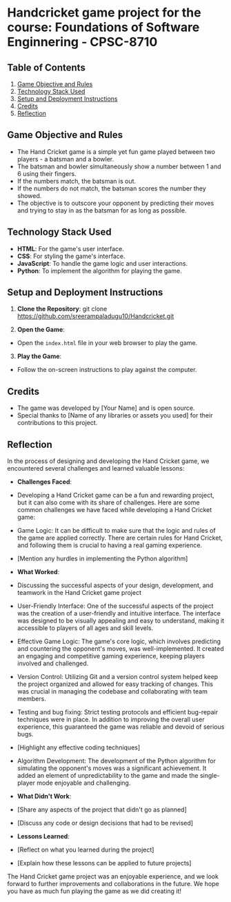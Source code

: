 # Handcricket game project for the course: Foundations of Software Enginnering - CPSC-8710

## Table of Contents
1. [Game Objective and Rules](#game-objective-and-rules)
2. [Technology Stack Used](#technology-stack-used)
3. [Setup and Deployment Instructions](#setup-and-deployment-instructions)
4. [Credits](#credits)
5. [Reflection](#reflection)

## Game Objective and Rules
- The Hand Cricket game is a simple yet fun game played between two players - a batsman and a bowler.
- The batsman and bowler simultaneously show a number between 1 and 6 using their fingers.
- If the numbers match, the batsman is out.
- If the numbers do not match, the batsman scores the number they showed.
- The objective is to outscore your opponent by predicting their moves and trying to stay in as the batsman for as long as possible.

## Technology Stack Used
- **HTML**: For the game's user interface.
- **CSS**: For styling the game's interface.
- **JavaScript**: To handle the game logic and user interactions.
- **Python**: To implement the algorithm for playing the game.

## Setup and Deployment Instructions
1. **Clone the Repository**: git clone https://github.com/sreerampaladugu10/Handcricket.git


2. **Open the Game**:
- Open the `index.html` file in your web browser to play the game.

3. **Play the Game**:
- Follow the on-screen instructions to play against the computer.

## Credits
- The game was developed by [Your Name] and is open source.
- Special thanks to [Name of any libraries or assets you used] for their contributions to this project.

## Reflection
In the process of designing and developing the Hand Cricket game, we encountered several challenges and learned valuable lessons:

- **Challenges Faced**:
- Developing a Hand Cricket game can be a fun and rewarding project, but it can also come with its share of challenges. Here are some common challenges we have faced while developing a Hand Cricket game:
- Game Logic: It can be difficult to make sure that the logic and rules of the game are applied correctly. There are certain rules for Hand Cricket, and following them is crucial to having a real gaming experience.

- [Mention any hurdles in implementing the Python algorithm]

- **What Worked**:
- Discussing the successful aspects of your design, development, and teamwork in the Hand Cricket game project
- User-Friendly Interface: One of the successful aspects of the project was the creation of a user-friendly and intuitive interface. The interface was designed to be visually appealing and easy to understand, making it accessible to players of all ages and skill levels.
- Effective Game Logic: The game's core logic, which involves predicting and countering the opponent's moves, was well-implemented. It created an engaging and competitive gaming experience, keeping players involved and challenged.
- Version Control: Utilizing Git and a version control system helped keep the project organized and allowed for easy tracking of changes. This was crucial in managing the codebase and collaborating with team members.
- Testing and bug fixing: Strict testing protocols and efficient bug-repair techniques were in place. In addition to improving the overall user experience, this guaranteed the game was reliable and devoid of serious bugs.
- [Highlight any effective coding techniques]
- Algorithm Development: The development of the Python algorithm for simulating the opponent's moves was a significant achievement. It added an element of unpredictability to the game and made the single-player mode enjoyable and challenging.

- **What Didn't Work**:
- [Share any aspects of the project that didn't go as planned]
- [Discuss any code or design decisions that had to be revised]

- **Lessons Learned**:
- [Reflect on what you learned during the project]
- [Explain how these lessons can be applied to future projects]

The Hand Cricket game project was an enjoyable experience, and we look forward to further improvements and collaborations in the future. We hope you have as much fun playing the game as we did creating it!
